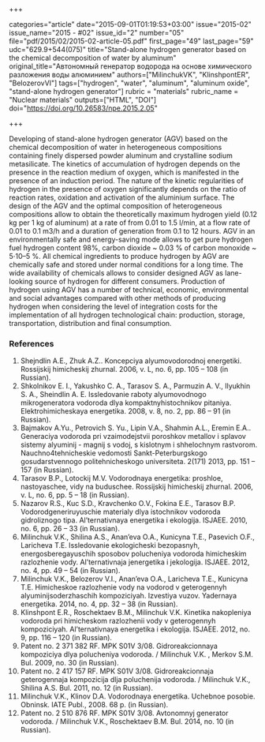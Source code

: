 +++

categories="article"
date="2015-09-01T01:19:53+03:00"
issue="2015-02"
issue_name="2015 - #02"
issue_id="2"
number="05"
file="pdf/2015/02/2015-02-article-05.pdf"
first_page="49"
last_page="59"
udc="629.9+544(075)"
title="Stand-alone hydrogen generator based on the chemical decomposition of water by aluminum"
original_title="Автономный генератор водорода на основе химического разложения воды алюминием"
authors=["MilinchukVK", "KlinshpontER", "BelozerovVI"]
tags=["hydrogen", "water", "aluminum", "aluminum oxide", "stand-alone hydrogen generator"]
rubric = "materials"
rubric_name = "Nuclear materials"
outputs=["HTML", "DOI"]
doi="https://doi.org/10.26583/npe.2015.2.05"

+++

Developing of stand-alone hydrogen generator (AGV) based on the chemical decomposition of water in heterogeneous compositions containing finely dispersed powder aluminum and crystalline sodium metasilicate. The kinetics of accumulation of hydrogen depends on the presence in the reaction medium of oxygen, which is manifested in the presence of an induction period. The nature of the kinetic regularities of hydrogen in the presence of oxygen significantly depends on the ratio of reaction rates, oxidation and activation of the aluminium surface. The design of the AGV and the optimal composition of heterogeneous compositions allow to obtain the theoretically maximum hydrogen yield (0.12 kg per 1 kg of aluminum) at a rate of from 0.01 to 1.5 l/min, at a flow rate of 0.01 to 0.1 m3/h and a duration of generation from 0.1 to 12 hours. AGV in an environmentally safe and energy-saving mode allows to get pure hydrogen fuel hydrogen content 98%, carbon dioxide ~ 0.03 % of carbon monoxide ~ 5⋅10–5 %. All chemical ingredients to produce hydrogen by AGV are chemically safe and stored under normal conditions for a long time. The wide availability of chemicals allows to consider designed AGV as lane-looking source of hydrogen for different consumers. Production of hydrogen using AGV has a number of technical, economic, environmental and social advantages compared with other methods of producing hydrogen when considering the level of integration costs for the implementation of all hydrogen technological chain: production, storage, transportation, distribution and final consumption.

### References

1. Shejndlin A.E., Zhuk A.Z.. Koncepciya alyumovodorodnoj energetiki. Rossijskij himicheskij zhurnal. 2006, v. L, no. 6, pp. 105 – 108 (in Russian).
2. Shkolnikov E. I., Yakushko C. A., Tarasov S. A., Parmuzin A. V., Ilyukhin S. A., Sheindlin A. E. Issledovanie raboty alyumovodnogo mikrogeneratora vodoroda dlya kompaktnyhistochnikov pitaniya. Elektrohimicheskaya energetika. 2008, v. 8, no. 2, pp. 86 – 91 (in Russian).
3. Bajmakov A.Yu., Petrovich S. Yu., Lipin V.A., Shahmin A.L., Eremin E.A.. Generaciya vodoroda pri vzaimodejstvii poroshkov metallov i splavov sistemy alyuminij - magnij s vodoj, s kislotnym i shhelochnym rastvorom. Nauchno4tehnicheskie vedomosti Sankt-Peterburgskogo gosudarstvennogo politehnicheskogo universiteta. 2(171) 2013, pp. 151 – 157 (in Russian).
4. Tarasov B.P., Lotockij M.V. Vodorodnaya energetika: proshloe, nastoyaschee, vidy na buduschee. Rossijskij himicheskij zhurnal. 2006, v. L, no. 6, pp. 5 – 18 (in Russian).
5. Nazarov R.S., Kuc S.D., Kravchenko O.V., Fokina E.E., Tarasov B.P. Vodorodgeneriruyuschie materialy dlya istochnikov vodoroda gidroliznogo tipa. Al’ternativnaya energetika i ekologija. ISJAEE. 2010, no. 6, pp. 26 – 33 (in Russian).
6. Milinchuk V.K., Shilina A.S., Anan’eva O.A., Kunicyna T.E., Pasevich O.F., Laricheva T.E. Issledovanie ekologicheski bezopasnyh, energosberegayuschih sposobov polucheniya vodoroda himicheskim razlozhenie vody. Al’ternativnaja jenergetika i jekologija. ISJAEE. 2012, no. 4, pp. 49 – 54 (in Russian).
7. Milinchuk V.K., Belozerov V.I., Anan’eva O.A., Laricheva T.E., Kunicyna T.E. Himicheskoe razlozhenie vody na vodorod v geterogennyh alyuminijsoderzhaschih kompoziciyah. Izvestiya vuzov. Yadernaya energetika. 2014, no. 4, pp. 32 – 38 (in Russian).
8. Klinshpont E.R., Roschektaev B.M., Milinchuk V.K. Kinetika nakopleniya vodoroda pri himicheskom razlozhenii vody v geterogennyh kompoziciyah. Al’ternativnaya energetika i ekologija. ISJAEE. 2012, no. 9, pp. 116 – 120 (in Russian).
9. Patent no. 2 371 382 RF. MPK S01V 3/08. Gidroreakcionnaya kompoziciya dlya polucheniya vodoroda. / Milinchuk V.K. , Merkov S.M. Bul. 2009, no. 30 (in Russian).
10. Patent no. 2 417 157 RF. MPK S01V 3/08. Gidroreakcionnaja geterogennaja kompozicija dlja poluchenija vodoroda. / Milinchuk V.K., Shilina A.S. Bul. 2011, no. 12 (in Russian).
11. Milinchuk V.K., Klinov D.A. Vodorodnaya energetika. Uchebnoe posobie. Obninsk. IATE Publ., 2008. 68 p. (in Russian).
12. Patent no. 2 510 876 RF. MPK S01V 3/08. Avtonomnyj generator vodoroda. / Milinchuk V.K., Roschektaev B.M. Bul. 2014, no. 10 (in Russian).